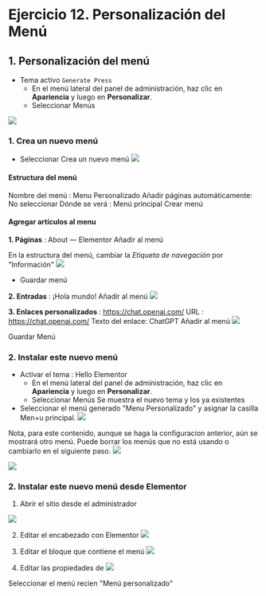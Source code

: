 # Ejercicio 12. Personalización del Menú

## 1. Personalización del menú
- Tema activo `Generate Press`
  - En el menú lateral del panel de administración, haz clic en **Apariencia** y luego en **Personalizar**.
  - Seleccionar Menús

![](https://i.imgur.com/lP3eSoz.png)

### 1. Crea un nuevo menú
- Seleccionar Crea un nuevo menú
![](https://i.imgur.com/XEXk3G9.png)

#### Estructura del menú 
Nombre del menú  : Menu Personalizado
Añadir páginas automáticamente: No seleccionar
Dónde se verá : Menú principal
Crear menú

#### Agregar artículos al menu

**1. Páginas** : About — Elementor
Añadir al menú

En la estructura del menú, cambiar la *Etiqueta de navegación* por "Información"
![](https://i.imgur.com/X6inrjz.png)

- Guardar menú

**2. Entradas** : ¡Hola mundo!
Añadir al menú
![](https://i.imgur.com/QbI0eiO.png)

**3. Enlaces personalizados** : https://chat.openai.com/
URL : https://chat.openai.com/
Texto del enlace:  ChatGPT
Añadir al menú
![](https://i.imgur.com/ODmz7lo.png)


Guardar Menú

### 2. Instalar este nuevo menú
- Activar el tema : Hello Elementor
  - En el menú lateral del panel de administración, haz clic en **Apariencia** y luego en **Personalizar**.
  - Seleccionar Menús
Se muestra el nuevo tema y los ya existentes
- Seleccionar el menú generado  "Menu Personalizado" y asignar la casilla Men+u principal.
![](https://i.imgur.com/21SQs7G.png)

Nota, para este contenido, aunque se haga la configuracion anterior, aún se mostrará otro menú. Puede borrar los menús que no está usando o cambiarlo en el siguiente paso.
![](https://i.imgur.com/MzLVRf9.png)

![](https://i.imgur.com/8RQ1CEG.png)

### 2. Instalar este nuevo menú desde Elementor
1. Abrir el sitio desde el administrador

![](https://i.imgur.com/pyi6uRd.png)

2. Editar el encabezado con Elementor
![](https://i.imgur.com/NGgBACq.png)

3. Editar el bloque que contiene el menú
![](https://i.imgur.com/QXIVmY5.png)

4. Editar las propiedades de
![](https://i.imgur.com/AUtVkSa.png)

Seleccionar el menú recien "Menú personalizado"


<!--stackedit_data:
eyJoaXN0b3J5IjpbMTQxNTExMjA2OCwzMDk1NDM3MDcsLTgzND
M0ODA5OSw1MjI3Mzg2MTIsMTUxMDg5MjM0OV19
-->
